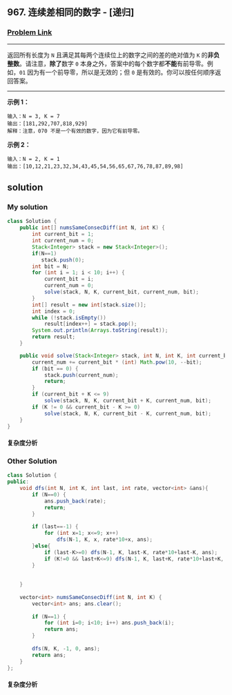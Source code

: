 ## 967. 连续差相同的数字 - [递归]

### [Problem Link](https://leetcode-cn.com/contest/weekly-contest-117/problems/numbers-with-same-consecutive-differences/)

***

​        返回所有长度为 `N` 且满足其每两个连续位上的数字之间的差的绝对值为 `K` 的**非负整数**。
​        请注意，**除了**数字 `0` 本身之外，答案中的每个数字都**不能**有前导零。例如，`01` 因为有一个前导零，所以是无效的；但 `0` 是有效的。
​        你可以按任何顺序返回答案。

***

**示例 1：**

```
输入：N = 3, K = 7
输出：[181,292,707,818,929]
解释：注意，070 不是一个有效的数字，因为它有前导零。

```

**示例 2：**

```
输入：N = 2, K = 1
输出：[10,12,21,23,32,34,43,45,54,56,65,67,76,78,87,89,98]
```
## solution
### My solution

```java
class Solution {
    public int[] numsSameConsecDiff(int N, int K) {
		int current_bit = 1;
		int current_num = 0;
		Stack<Integer> stack = new Stack<Integer>();
        if(N==1)
           stack.push(0); 
		int bit = N;
		for (int i = 1; i < 10; i++) {
			current_bit = i;
			current_num = 0;
			solve(stack, N, K, current_bit, current_num, bit);
		}
		int[] result = new int[stack.size()];
		int index = 0;
		while (!stack.isEmpty())
			result[index++] = stack.pop();
		System.out.println(Arrays.toString(result));
		return result;
	}

	public void solve(Stack<Integer> stack, int N, int K, int current_bit, int current_num, int bit) {
		current_num += current_bit * (int) Math.pow(10, --bit);
		if (bit == 0) {
			stack.push(current_num);
			return;
		}
		if (current_bit + K <= 9)
			solve(stack, N, K, current_bit + K, current_num, bit);
		if (K != 0 && current_bit - K >= 0)
			solve(stack, N, K, current_bit - K, current_num, bit);
	}
}
```

#### 复杂度分析

### Other Solution

```java
class Solution {
public:
    void dfs(int N, int K, int last, int rate, vector<int> &ans){
        if (N==0) {
            ans.push_back(rate); 
            return;
        }
        
        if (last==-1) {
            for (int x=1; x<=9; x++)
                dfs(N-1, K, x, rate*10+x, ans);
        }else{
            if (last-K>=0) dfs(N-1, K, last-K, rate*10+last-K, ans);
            if (K!=0 && last+K<=9) dfs(N-1, K, last+K, rate*10+last+K, ans);
        }
        
        
    }
    
    vector<int> numsSameConsecDiff(int N, int K) {
        vector<int> ans; ans.clear();
        
        if (N==1) {
            for (int i=0; i<10; i++) ans.push_back(i);
            return ans;
        }
        
        dfs(N, K, -1, 0, ans);
        return ans;
    }
};
```

#### 复杂度分析